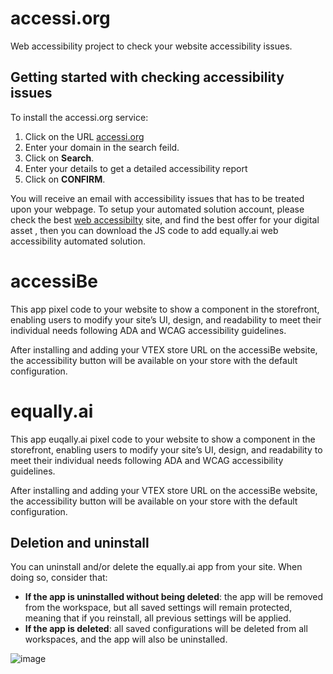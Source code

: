 # accessi.org
Web accessibility project to check your website accessibility issues.


## Getting started with checking accessibility issues

To install the accessi.org service:

1. Click on the URL [accessi.org](accessi.org)
2. Enter your domain in the search feild.
3. Click on **Search**.
4. Enter your details to get a detailed accessibility report
5. Click on **CONFIRM**.


You will receive an email with accessibility issues that has to be treated upon your webpage.
To setup your automated solution account, please check the best [web accessibilty](https://bestwebsiteaccessibility.com/) site, and find the best offer for your digital asset , then you can download the JS code to add equally.ai web accessibility automated solution. 



# accessiBe

This app pixel code to your website to show a component in the storefront, enabling users to modify your site’s UI, design, and readability to meet their individual needs following ADA and WCAG accessibility guidelines.

After installing and adding your VTEX store URL on the accessiBe website, the accessibility button will be available on your store with the default configuration.

# equally.ai

This app euqally.ai pixel code to your website to show a component in the storefront, enabling users to modify your site’s UI, design, and readability to meet their individual needs following ADA and WCAG accessibility guidelines.

After installing and adding your VTEX store URL on the accessiBe website, the accessibility button will be available on your store with the default configuration.


## Deletion and uninstall

You can uninstall and/or delete the equally.ai app from your site. When doing so, consider that:

- **If the app is uninstalled without being deleted**: the app will be removed from the workspace, but all saved settings will remain protected, meaning that if you reinstall, all previous settings will be applied.
- **If the app is deleted**: all saved configurations will be deleted from all workspaces, and the app will also be uninstalled.

![image](https://user-images.githubusercontent.com/5313475/177286122-d77a65f7-92e5-4944-9f15-ccb0e263762d.png)



